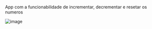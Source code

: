 
App com a funcionabilidade de incrementar, decrementar e resetar os numeros

![image](https://github.com/user-attachments/assets/9605a736-2244-43cb-9c64-9890509a776e)

